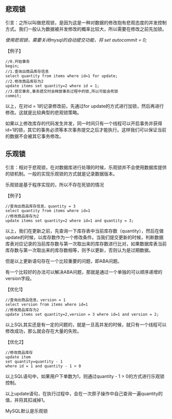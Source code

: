 ## 悲观锁
引言：之所以叫做悲观锁，是因为这是一种对数据的修改抱有悲观态度的并发控制方式。我们一般认为数据被并发修改的概率比较大，所以需要在修改之前先加锁。

_使用悲观锁，需要关闭mysql的自动提交功能，将 set autocommit = 0;_<br/>

【例子】
```roomsql
//0.开始事务
begin;
//1.查询出商品库存信息
select quantity from items where id=1 for update;
//2.修改商品库存为2
update items set quantity=2 where id = 1;
//3.提交事务,事务提交时会释放事务过程中的锁,所以可能会死锁
commit;
```
以上，在对id = 1的记录修改前，先通过for update的方式进行加锁，然后再进行修改。这就是比较典型的悲观锁策略。

如果以上修改库存的代码发生并发，同一时间只有一个线程可以开启事务并获得id=1的锁，其它的事务必须等本次事务提交之后才能执行。这样我们可以保证当前的数据不会被其它事务修改。

## 乐观锁
引言：相对于悲观锁，在对数据库进行处理的时候，乐观锁并不会使用数据库提供的锁机制。一般的实现乐观锁的方式就是记录数据版本。

乐观锁是基于程序实现的，所以不存在死锁的情况

【例子】
```roomsql
//查询出商品库存信息，quantity = 3
select quantity from items where id=1
//修改商品库存为2
update items set quantity=2 where id=1 and quantity = 3;
```

以上，我们在更新之前，先查询一下库存表中当前库存数（quantity），然后在做update的时候，以库存数作为一个修改条件。当我们提交更新的时候，判断数据库表对应记录的当前库存数与第一次取出来的库存数进行比对，如果数据库表当前库存数与第一次取出来的库存数相等，则予以更新，否则认为是过期数据。

但是以上更新语句存在一个比较重要的问题，即ABA问题。

有一个比较好的办法可以解决ABA问题，那就是通过一个单独的可以顺序递增的version字段。

【优化1】
```roomsql
//查询出商品信息，version = 1
select version from items where id=1
//修改商品库存为2
update items set quantity=2,version = 3 where id=1 and version = 2;
```

以上SQL其实还是有一定的问题的，就是一旦高并发的时候，就只有一个线程可以修改成功，那么就会存在大量的失败。

【优化2】
```roomsql
//修改商品库存
update item
set quantity=quantity - 1
where id = 1 and quantity - 1 > 0
```
以上SQL语句中，如果用户下单数为1，则通过quantity - 1 > 0的方式进行乐观锁控制。

以上update语句，在执行过程中，会在一次原子操作中自己查询一遍quantity的值，并将其扣减掉1。


MySQL默认是乐观锁
